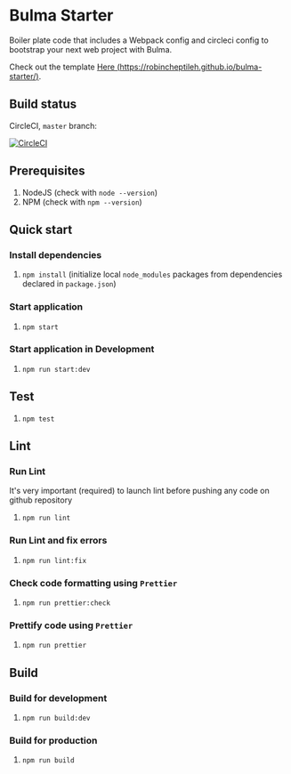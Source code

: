 # Bulma Starter

Boiler plate code that includes a Webpack config and circleci config to bootstrap your next web project with Bulma.

Check out the template [Here (https://robincheptileh.github.io/bulma-starter/)](https://robincheptileh.github.io/bulma-starter/).

## Build status

CircleCI, `master` branch:

[![CircleCI](https://circleci.com/gh/RobinCheptileh/bulma-starter/tree/master.svg?style=svg)](https://circleci.com/gh/RobinCheptileh/bulma-starter/tree/master)

## Prerequisites

1) NodeJS (check with `node --version`)
2) NPM (check with `npm --version`)

## Quick start

### Install dependencies

1) `npm install` (initialize local `node_modules` packages from dependencies declared in `package.json`)

### Start application

1) `npm start`

### Start application in Development

1) `npm run start:dev`

## Test

1) `npm test`

## Lint

### Run Lint 

It's very important (required) to launch lint before pushing any code on github repository

1) `npm run lint`


### Run Lint and fix errors

1) `npm run lint:fix`

### Check code formatting using `Prettier`

1) `npm run prettier:check`

### Prettify code using `Prettier`

1) `npm run prettier`

## Build

### Build for development

1) `npm run build:dev`

### Build for production

1) `npm run build` 